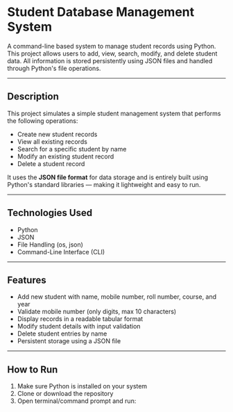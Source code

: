# Student Database Management System

A command-line based system to manage student records using Python. This project allows users to add, view, search, modify, and delete student data. All information is stored persistently using JSON files and handled through Python's file operations.

---

## Description

This project simulates a simple student management system that performs the following operations:
- Create new student records
- View all existing records
- Search for a specific student by name
- Modify an existing student record
- Delete a student record

It uses the **JSON file format** for data storage and is entirely built using Python's standard libraries — making it lightweight and easy to run.

---

## Technologies Used

- Python
- JSON
- File Handling (os, json)
- Command-Line Interface (CLI)

---

## Features

- Add new student with name, mobile number, roll number, course, and year
- Validate mobile number (only digits, max 10 characters)
- Display records in a readable tabular format
- Modify student details with input validation
- Delete student entries by name
- Persistent storage using a JSON file

---

## How to Run

1. Make sure Python is installed on your system
2. Clone or download the repository
3. Open terminal/command prompt and run:

```bash


